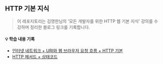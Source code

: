 ## HTTP 기본 지식
> 이 레포지토리는 김영한님의 '모든 개발자를 위한 HTTP 웹 기본 지식' 강의를 수강하며 정리한 블로그 링크를 기록합니다.

#### 💡 학습 내용 기록
- [인터넷 네트워크 + URI와 웹 브라우저 요청 흐름 + HTTP 기본](https://velog.io/@smj_716/HTTP-%EA%B8%B0%EB%B3%B8-1)
- [HTTP 메서드 + 상태코드](https://velog.io/@smj_716/HTTP-%EA%B8%B0%EB%B3%B8-2)